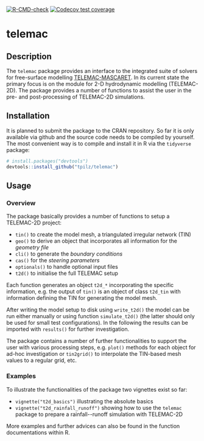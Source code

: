 <!-- badges: start -->
[![R-CMD-check](https://github.com/tpilz/telemac/workflows/R-CMD-check/badge.svg)](https://github.com/tpilz/telemac/actions)
[![Codecov test coverage](https://codecov.io/gh/tpilz/telemac/branch/master/graph/badge.svg)](https://codecov.io/gh/tpilz/telemac?branch=master)
<!-- badges: end -->

# telemac

## Description

The `telemac` package provides an interface to the integrated suite of solvers for free-surface modelling [TELEMAC-MASCARET](http://www.opentelemac.co.uk). In its  current state the primary focus is on the module for 2-D hydrodynamic modelling (TELEMAC-2D). The package provides a number of functions to assist the user in the pre- and post-processing of TELEMAC-2D simulations.

## Installation

It is planned to submit the package to the CRAN repository. So far it is only available via github and the source code needs to be compiled by yourself. The most convenient way is to compile and install it in R via the `tidyverse` package:

```r
# install.packages("devtools")
devtools::install_github("tpilz/telemac")
```

## Usage

### Overview
The package basically provides a number of functions to setup a TELEMAC-2D project:

- `tin()` to create the model mesh, a triangulated irregular network (TIN)
- `geo()` to derive an object that incorporates all information for the *geometry file*
- `cli()` to generate the *boundary conditions*
- `cas()` for the *steering parameters*
- `optionals()` to handle optional input files
- `t2d()` to initialise the full TELEMAC setup

Each function generates an object `t2d_*` incorporating the specific information, e.g. the output of `tin()` is an object of class `t2d_tin` with information defining the TIN for generating the model mesh.

After writing the model setup to disk using `write_t2d()` the model can be run either manually or using function `simulate_t2d()` (the latter should only be used for small test configurations). In the following the results can be imported with `results()` for further investigation.

The package contains a number of further functionalities to support the user with various processing steps, e.g. `plot()` methods for each object for ad-hoc investigation or `tin2grid()` to interpolate the TIN-based mesh values to a regular grid, etc.

### Examples
To illustrate the functionalities of the package two vignettes exist so far:

- `vignette("t2d_basics")` illustrating the absolute basics
- `vignette("t2d_rainfall_runoff")` showing how to use the `telemac` package to prepare a rainfall--runoff simulation with TELEMAC-2D

More examples and further advices can also be found in the function documentations within R. 
